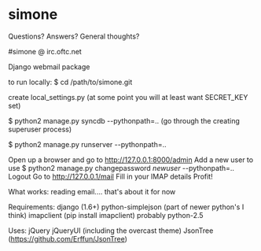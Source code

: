 simone
======

Questions? Answers? General thoughts?

#simone @ irc.oftc.net

Django webmail package

to run locally:
$ cd /path/to/simone.git

create local_settings.py (at some point you will at least want SECRET_KEY set)

$ python2 manage.py syncdb --pythonpath=..
(go through the creating superuser process)

$ python2 manage.py runserver --pythonpath=..

Open up a browser and go to http://127.0.0.1:8000/admin
Add a new user to use
$ python2 manage.py changepassword *newuser* --pythonpath=..
Logout
Go to http://127.0.0.1/mail
Fill in your IMAP details
Profit!


What works:
reading email.... that's about it for now

Requirements:
django (1.6+)
python-simplejson (part of newer python's I think)
imapclient (pip install imapclient)
probably python-2.5

Uses:
jQuery
jQueryUI (including the overcast theme)
JsonTree (https://github.com/Erffun/JsonTree)

